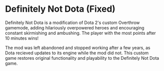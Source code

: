 # Definitely Not Dota (Fixed)
Definitely Not Dota is a modification of Dota 2's custom Overthrow gamemode, adding hilariously overpowered heroes and encouraging constant skirmishing and ambushing. The player with the most points after 10 minutes wins!

The mod was left abandoned and stopped working after a few years, as Dota recieved updates to its engine while the mod did not. This custom game restores original functionality and playability to the Definitely Not Dota game.
